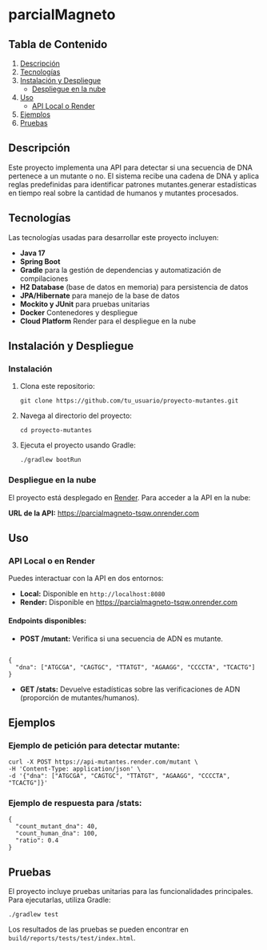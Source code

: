 # parcialMagneto

<h2>Tabla de Contenido</h2>
<ol>
  <li><a href="#descripción">Descripción</a></li>
  <li><a href="#tecnologías">Tecnologías</a></li>
  <li><a href="#instalación-y-despliegue">Instalación y Despliegue</a>
    <ul>
      <li><a href="#despliegue-en-la-nube">Despliegue en la nube</a></li>
    </ul>
  </li>
  <li><a href="#uso">Uso</a>
    <ul>
      <li><a href="#api-local-o-render">API Local o Render</a></li>
    </ul>
  </li>
  <li><a href="#ejemplos">Ejemplos</a></li>
  <li><a href="#pruebas">Pruebas</a></li>
</ol>

<h2 id="descripción">Descripción</h2>
<p>
  Este proyecto implementa una API para detectar si una secuencia de DNA pertenece a un mutante o no. El sistema recibe una cadena de DNA y aplica reglas predefinidas para identificar patrones mutantes.generar estadísticas en tiempo real sobre la cantidad de humanos y mutantes procesados.
</p>

<h2 id="tecnologías">Tecnologías</h2>
<p>
  Las tecnologías usadas para desarrollar este proyecto incluyen:
  <ul>
    <li><strong>Java 17</strong></li>
    <li><strong>Spring Boot</strong></li>
    <li><strong>Gradle</strong> para la gestión de dependencias y automatización de compilaciones</li>
    <li><strong>H2 Database</strong> (base de datos en memoria) para persistencia de datos</li>
    <li><strong>JPA/Hibernate</strong> para manejo de la base de datos</li>
    <li><strong>Mockito y JUnit</strong> para pruebas unitarias</li>
    <li><strong>Docker</strong> Contenedores y despliegue</li>
    <li><strong>Cloud Platform</strong> Render para el despliegue en la nube</li>
  </ul>
</p>

<h2 id="instalación-y-despliegue">Instalación y Despliegue</h2>

<h3>Instalación</h3>
<ol>
  <li>Clona este repositorio:
    <pre><code>git clone https://github.com/tu_usuario/proyecto-mutantes.git</code></pre>
  </li>
  <li>Navega al directorio del proyecto:
    <pre><code>cd proyecto-mutantes</code></pre>
  </li>
  <li>Ejecuta el proyecto usando Gradle:
    <pre><code>./gradlew bootRun</code></pre>
  </li>
</ol>

<h3 id="despliegue-en-la-nube">Despliegue en la nube</h3>
<p>
  El proyecto está desplegado en <a href="https://parcialmagneto-tsqw.onrender.com">Render</a>. Para acceder a la API en la nube:
</p>
<p><strong>URL de la API:</strong> <a href="https://parcialmagneto-tsqw.onrender.com/">https://parcialmagneto-tsqw.onrender.com</a></p>

<h2 id="uso">Uso</h2>

<h3 id="api-local-o-render">API Local o en Render</h3>
<p>
  Puedes interactuar con la API en dos entornos:
</p>
<ul>
  <li><strong>Local:</strong> Disponible en <code>http://localhost:8080</code></li>
  <li><strong>Render:</strong> Disponible en <a href="https://parcialmagneto-tsqw.onrender.com">https://parcialmagneto-tsqw.onrender.com</a></li>
</ul>

<h4>Endpoints disponibles:</h4>
<ul>
  <li><strong>POST /mutant:</strong> Verifica si una secuencia de ADN es mutante.</li>
</ul>
<pre><code>
{
  "dna": ["ATGCGA", "CAGTGC", "TTATGT", "AGAAGG", "CCCCTA", "TCACTG"]
}
</code></pre>

<ul>
  <li><strong>GET /stats:</strong> Devuelve estadísticas sobre las verificaciones de ADN (proporción de mutantes/humanos).</li>
</ul>

<h2 id="ejemplos">Ejemplos</h2>

<h3>Ejemplo de petición para detectar mutante:</h3>
<pre><code>curl -X POST https://api-mutantes.render.com/mutant \
-H 'Content-Type: application/json' \
-d '{"dna": ["ATGCGA", "CAGTGC", "TTATGT", "AGAAGG", "CCCCTA", "TCACTG"]}'
</code></pre>

<h3>Ejemplo de respuesta para /stats:</h3>
<pre><code>{
  "count_mutant_dna": 40,
  "count_human_dna": 100,
  "ratio": 0.4
}
</code></pre>

<h2 id="pruebas">Pruebas</h2>
<p>
  El proyecto incluye pruebas unitarias para las funcionalidades principales. Para ejecutarlas, utiliza Gradle:
</p>
<pre><code>./gradlew test</code></pre>
<p>Los resultados de las pruebas se pueden encontrar en <code>build/reports/tests/test/index.html</code>.</p>
